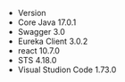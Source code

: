 * Version
* Core Java 17.0.1
* Swagger 3.0
* Eureka Client 3.0.2
* react 10.7.0
* STS 4.18.0
* Visual Studion Code 1.73.0
